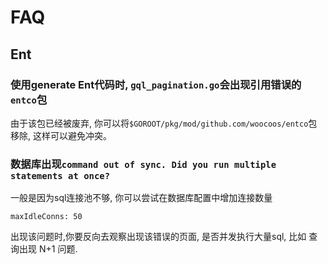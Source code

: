 # FAQ

## Ent

### 使用generate Ent代码时, `gql_pagination.go`会出现引用错误的`entco`包

由于该包已经被废弃, 你可以将`$GOROOT/pkg/mod/github.com/woocoos/entco`包移除, 这样可以避免冲突。

### 数据库出现`command out of sync. Did you run multiple statements at once?`

一般是因为sql连接池不够, 你可以尝试在数据库配置中增加连接数量
```
maxIdleConns: 50
```
出现该问题时,你要反向去观察出现该错误的页面, 是否并发执行大量sql, 比如 查询出现 N+1 问题.